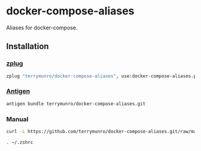 # docker-compose-aliases

Aliases for docker-compose.

## Installation

### [zplug](https://github.com/zplug/zplug)

```zsh
zplug "terrymunro/docker-compose-aliases", use:docker-compose-aliases.plugin.zsh
```

### [Antigen](https://github.com/zsh-users/antigen)

```zsh
antigen bundle terrymunro/docker-compose-aliases.git
```

### Manual

```zsh
curl -L https://github.com/terrymunro/docker-compose-aliases.git/raw/main/docker-compose-aliases.plugin.zsh >> ~/.zshrc

. ~/.zshrc
```
